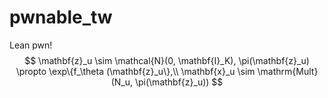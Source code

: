 # pwnable_tw
Lean pwn!
$$
\mathbf{z}_u \sim \mathcal{N}(0, \mathbf{I}_K),  \pi(\mathbf{z}_u) \propto \exp\{f_\theta (\mathbf{z}_u\},\\
\mathbf{x}_u \sim \mathrm{Mult}(N_u, \pi(\mathbf{z}_u))
$$
